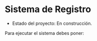 <h1> Sistema de Registro </h1>

- Estado del proyecto: En construcción.

Para ejecutar el sistema debes poner: